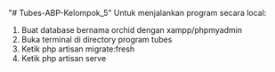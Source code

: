 "# Tubes-ABP-Kelompok_5" 
Untuk menjalankan program secara local:
1. Buat database bernama orchid dengan xampp/phpmyadmin
2. Buka terminal di directory program tubes
3. Ketik php artisan migrate:fresh
4. Ketik php artisan serve
